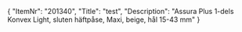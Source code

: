 {
  "ItemNr": "201340",
  "Title": "test",
  "Description": "Assura Plus 1-dels Konvex Light, sluten häftpåse, Maxi, beige, hål 15-43 mm"
}